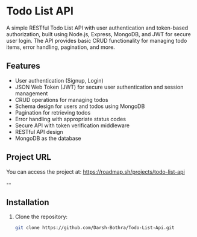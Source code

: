 # Todo List API

A simple RESTful Todo List API with user authentication and token-based authorization, built using Node.js, Express, MongoDB, and JWT for secure user login. 
The API provides basic CRUD functionality for managing todo items, error handling, pagination, and more.

## Features
- User authentication (Signup, Login)
- JSON Web Token (JWT) for secure user authentication and session management
- CRUD operations for managing todos
- Schema design for users and todos using MongoDB
- Pagination for retrieving todos
- Error handling with appropriate status codes
- Secure API with token verification middleware
- RESTful API design
- MongoDB as the database

## Project URL
You can access the project at: https://roadmap.sh/projects/todo-list-api

--

## Installation

1. Clone the repository:
    ```bash
    git clone https://github.com/Darsh-Bothra/Todo-List-Api.git
